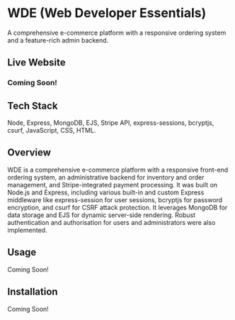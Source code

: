 # WDE (Web Developer Essentials)

A comprehensive e-commerce platform with a responsive ordering system and a feature-rich admin backend.

## Live Website

### Coming Soon!

## Tech Stack

Node, Express, MongoDB, EJS, Stripe API, express-sessions, bcryptjs, csurf, JavaScript, CSS, HTML.

## Overview

WDE is a comprehensive e-commerce platform with a responsive front-end ordering system, an administrative backend for inventory and order management, and Stripe-integrated payment processing. It was built on Node.js and Express, including various built-in and custom Express middleware like express-session for user sessions, bcryptjs for password encryption, and csurf for CSRF attack protection. It leverages MongoDB for data storage and EJS for dynamic server-side rendering. Robust authentication and authorisation for users and administrators were also implemented.

## Usage

Coming Soon!

## Installation

Coming Soon!
